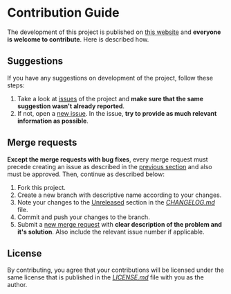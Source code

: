 # Contribution Guide

The development of this project is published on [this website](https://gitlab.com/dominiksalvet/vhdl-makedepend) and **everyone is welcome to contribute**. Here is described how.

## Suggestions

If you have any suggestions on development of the project, follow these steps:

1. Take a look at [issues](https://gitlab.com/dominiksalvet/vhdl-makedepend/issues) of the project and **make sure that the same suggestion wasn't already reported**.
2. If not, open a [new issue](https://gitlab.com/dominiksalvet/vhdl-makedepend/issues/new). In the issue, **try to provide as much relevant information as possible**.

## Merge requests

**Except the merge requests with bug fixes**, every merge request must precede creating an issue as described in the [previous section](#suggestions) and also must be approved. Then, continue as described below:

1. Fork this project.
2. Create a new branch with descriptive name according to your changes.
3. Note your changes to the [Unreleased](CHANGELOG.md#unreleased) section in the [*CHANGELOG.md*](CHANGELOG.md) file.
4. Commit and push your changes to the branch.
5. Submit a [new merge request](https://gitlab.com/dominiksalvet/vhdl-makedepend/merge_requests/new) with **clear description of the problem and it's solution**. Also include the relevant issue number if applicable.

## License

By contributing, you agree that your contributions will be licensed under the same license that is published in the [*LICENSE.md*](LICENSE.md) file with you as the author.
